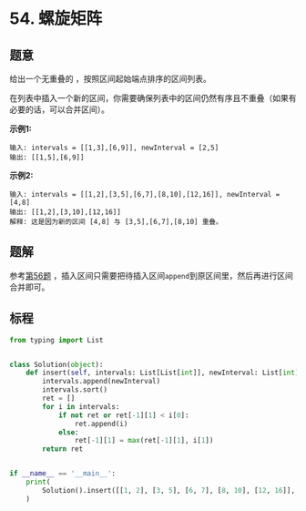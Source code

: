 # 54. 螺旋矩阵

## 题意

给出一个无重叠的 ，按照区间起始端点排序的区间列表。

在列表中插入一个新的区间，你需要确保列表中的区间仍然有序且不重叠（如果有必要的话，可以合并区间）。

**示例1:**

```
输入: intervals = [[1,3],[6,9]], newInterval = [2,5]
输出: [[1,5],[6,9]]
```

**示例2:**

```
输入: intervals = [[1,2],[3,5],[6,7],[8,10],[12,16]], newInterval = [4,8]
输出: [[1,2],[3,10],[12,16]]
解释: 这是因为新的区间 [4,8] 与 [3,5],[6,7],[8,10] 重叠。
```

## 题解

参考[第56题](https://github.com/hexsix/LeetCodeCN-Solutions/tree/master/Algorithms/0056.merge-intervals)
，插入区间只需要把待插入区间`append`到原区间里，然后再进行区间合并即可。

## 标程
```python
from typing import List


class Solution(object):
    def insert(self, intervals: List[List[int]], newInterval: List[int]) -> List[List[int]]:
        intervals.append(newInterval)
        intervals.sort()
        ret = []
        for i in intervals:
            if not ret or ret[-1][1] < i[0]:
                ret.append(i)
            else:
                ret[-1][1] = max(ret[-1][1], i[1])
        return ret


if __name__ == '__main__':
    print(
        Solution().insert([[1, 2], [3, 5], [6, 7], [8, 10], [12, 16]], [4, 8])
    )

```